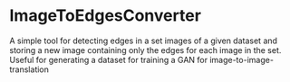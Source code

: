 # ImageToEdgesConverter

A simple tool for detecting edges in a set images of a given dataset and storing a new image containing only the edges for each image in the set.
Useful for generating a dataset for training a GAN for image-to-image-translation
